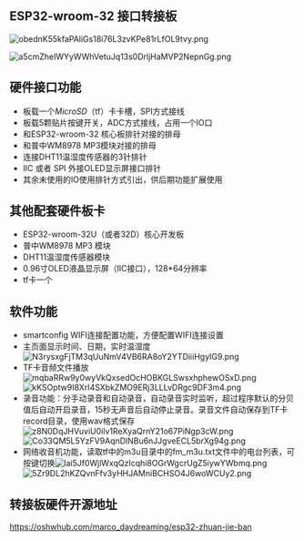 ## ESP32-wroom-32 接口转接板

 

 

![obednK55kfaPAliGs18i76L3zvKPe81rLfOL9tvy.png](https:////image.lceda.cn/pullimage/obednK55kfaPAliGs18i76L3zvKPe81rLfOL9tvy.png)

 

![a5cmZheIWYyWWhVetuJq13s0DrljHaMVP2NepnGg.png](https:////image.lceda.cn/pullimage/a5cmZheIWYyWWhVetuJq13s0DrljHaMVP2NepnGg.png)

 

## 硬件接口功能

- 板载一个*MicroSD*（tf）卡卡槽，SPI方式接线
- 板载5颗贴片按键开关，ADC方式接线，占用一个IO口
- 和ESP32-wroom-32 核心板排针对接的排母
- 和普中WM8978 MP3模块对接的排母
- 连接DHT11温湿度传感器的3针排针
- IIC 或者 SPI 外接OLED显示屏接口排针
- 其余未使用的IO使用排针方式引出，供后期功能扩展使用

## 其他配套硬件板卡

- ESP32-wroom-32U（或者32D）核心开发板
- 普中WM8978 MP3 模块
- DHT11温湿度传感器模块
- 0.96寸OLED液晶显示屏（IIC接口），128*64分辨率
- tf卡一个

 

## 软件功能

- smartconfig WIFI连接配置功能，方便配置WIFI连接设置
- 主页面显示时间、日期，实时温湿度![N3rysxgFjTM3qUuNmV4VB6RA8oY2YTDiiiHgyIG9.png](https:////image.lceda.cn/pullimage/N3rysxgFjTM3qUuNmV4VB6RA8oY2YTDiiiHgyIG9.png)
- TF卡音频文件播放![mqbaRRw9y0wyVkQxsedOcHOBKGLSwsxhphewOSxD.png](https:////image.lceda.cn/pullimage/mqbaRRw9y0wyVkQxsedOcHOBKGLSwsxhphewOSxD.png)![kKSOptw9I8XrI4SXbkZMO9ERj3LLLvDRgc9DF3m4.png](https:////image.lceda.cn/pullimage/kKSOptw9I8XrI4SXbkZMO9ERj3LLLvDRgc9DF3m4.png)
- 录音功能：分手动录音和自动录音，自动录音实时监听，超过程序默认的分贝值后自动开启录音，15秒无声音后自动停止录音。录音文件自动保存到TF卡record目录，使用wav格式保存![z8N0DqJHVuviU0ilv1ReXyaQrnY21o67PiNgp3cW.png](https:////image.lceda.cn/pullimage/z8N0DqJHVuviU0ilv1ReXyaQrnY21o67PiNgp3cW.png)![Co33QM5L5YzFV9AqnDlNBu6nJJgveECL5brXg94g.png](https:////image.lceda.cn/pullimage/Co33QM5L5YzFV9AqnDlNBu6nJJgveECL5brXg94g.png)
- 网络收音机功能，读取tf中的m3u目录中的fm_m3u.txt文件中的电台列表，可按键切换![lai5Jf0WjlWxqQzIcqhi8OGrWgcrUgZ5iywYWbmq.png](https:////image.lceda.cn/pullimage/lai5Jf0WjlWxqQzIcqhi8OGrWgcrUgZ5iywYWbmq.png)![5Zr9DL2hKZQvnFfv3yHHJAMniBCHSO4J6woWCUy2.png](https:////image.lceda.cn/pullimage/5Zr9DL2hKZQvnFfv3yHHJAMniBCHSO4J6woWCUy2.png)

 

 

## 转接板硬件开源地址

https://oshwhub.com/marco_daydreaming/esp32-zhuan-jie-ban